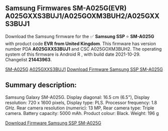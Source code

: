 <h2>Samsung Firmwares SM-A025G(EVR) A025GXXS3BUJ1/A025GOXM3BUH2/A025GXXS3BUJ1</h2>
Download the Samsung firmware for the ✅ <strong>Samsung SSP </strong> ⭐ <strong>SM-A025G</strong> with product code <strong>EVR</strong> <strong> from United Kingdom</strong>. This firmware has version number PDA <strong>A025GXXS3BUJ1</strong> and CSC A025GOXM3BUH2. The operating system of this firmware is Android R , with build date 2021-10-29. Changelist <strong>21443963</strong>.


[SM-A025G](https://samfirm.shop/samsung/model/SM-A025G)
[A025GXXS3BUJ1](https://samfirm.shop/samsung/pda/A025GXXS3BUJ1)
[Download Firmware Samsung SSP SM-A025G](https://samfirm.shop/samsung/firmware/469649)
<h2>Summary description:</h2>
<p>Samsung Galaxy SM-A025G. Display diagonal: 16.5 cm (6.5"), Display resolution: 720 x 1600 pixels, Display type: PLS. Processor frequency: 1.8 GHz. Rear camera resolution (numeric): 13 MP, Rear camera type: Triple camera. Battery capacity: 5000 mAh. Product colour: Black. Weight: 196 g</p>


[Download Firmware Samsung SSP SM-A025G](https://samfirm.shop/samsung/firmware/469649)
